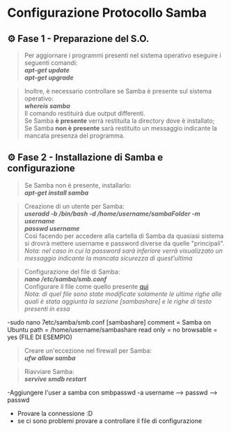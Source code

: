 # Configurazione Protocollo Samba


## :gear: Fase 1 - Preparazione del S.O.
> Per aggiornare i programmi presenti nel sistema operativo eseguire i seguenti comandi: <br>
 ***apt-get update*** <br>
 ***apt-get upgrade*** <br>

> Inoltre, è necessario controllare se Samba è presente sul sistema operativo: <br>
 ***whereis samba*** <br>
 Il comando restituirà due output differenti. <br>
 Se Samba **è presente** verrà restituita la directory dove è installato; <br>
 Se Samba **non è presente** sarà restituito un messaggio indicante la mancata presenza del programma. <br>
 
 
## :gear: Fase 2 - Installazione di Samba e configurazione

> Se Samba non è presente, installarlo: <br>
***apt-get install samba*** <br>

> Creazione di un utente per Samba: <br>
***useradd -b /bin/bash -d /home/username/sambaFolder -m username*** <br>
***passwd username*** <br>
Così facendo per accedere alla cartella di Samba da quasiasi sistema si drovrà mettere username e password diverse da quelle "principali". <br>
_Nota: nel caso in cui la password sarà inferiore verrà visualizzato un messaggio indicante la mancata sicurezza di quest'ultima_ <br>

> Configurazione del file di Samba: <br>
***nano /etc/samba/smb.conf*** <br>
Configurare il file come quello presente [qui](/SMB/Files/smb.conf) <br>
_Nota: di quel file sono state modificate solamente le ultime righe alle quali è stata aggiunta la sezione [sambashare] e le righe di testo presenti in essa_

-sudo nano 7etc/samba/smb.conf 
	[sambashare]
		comment = Samba on Ubuntu
		path = /home/username/sambashare
		read only = no
		browsable = yes
		(FILE DI ESEMPIO)
		
> Creare un'eccezione nel firewall per Samba: <br>
***ufw allow samba*** <br>

> Riavviare Samba: <br>
***servive smdb restart*** <br>

-Aggiungere l'user a samba con smbpasswd -a username --> passwd --> passwd
- Provare la connessione :D
- se ci sono problemi provare a controllare il file di configurazione
